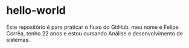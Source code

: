 # hello-world
Este repositório é para praticar o fluxo do GitHub.
meu nome é Felipe Corrêa, tenho 22 anos e estou cursando Análise e desenvolvimento de sistemas.
